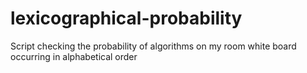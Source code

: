 # lexicographical-probability
Script checking the probability of algorithms on my room white board occurring in alphabetical order
